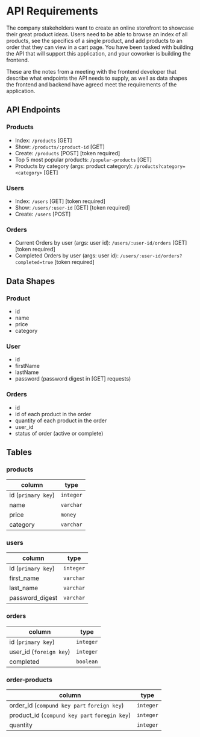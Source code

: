 # API Requirements

The company stakeholders want to create an online storefront to showcase their great product ideas. Users need to be
able to browse an index of all products, see the specifics of a single product, and add products to an order that they
can view in a cart page. You have been tasked with building the API that will support this application, and your
coworker is building the frontend.

These are the notes from a meeting with the frontend developer that describe what endpoints the API needs to supply, as
well as data shapes the frontend and backend have agreed meet the requirements of the application.

## API Endpoints

### Products

- Index: `/products` [GET]
- Show: `/products/:product-id` [GET]
- Create: `/products` [POST] [token required]
- Top 5 most popular products: `/popular-products` [GET]
- Products by category (args: product category): `/products?category=<category>` [GET]

### Users

- Index: `/users` [GET] [token required]
- Show: `/users/:user-id` [GET] [token required]
- Create: `/users` [POST]

### Orders

- Current Orders by user (args: user id): `/users/:user-id/orders` [GET] [token required]
- Completed Orders by user (args: user id): `/users/:user-id/orders?completed=true` [token required]

## Data Shapes

### Product

- id
- name
- price
- category

### User

- id
- firstName
- lastName
- password (password digest in [GET] requests)

### Orders

- id
- id of each product in the order
- quantity of each product in the order
- user_id
- status of order (active or complete)

## Tables

### products

| column             | type      |
|--------------------|-----------|
| id (`primary key`) | `integer` |
| name               | `varchar` |
| price              | `money`   |
| category           | `varchar` |

### users

| column             | type      |
|--------------------|-----------|
| id (`primary key`) | `integer` |
| first_name         | `varchar` |   
| last_name          | `varchar` |
| password_digest    | `varchar` |

### orders

| column                   | type      |
|--------------------------|-----------|
| id  (`primary key`)      | `integer` |
| user_id  (`foreign key`) | `integer` |
| completed                | `boolean` |

### order-products

| column                                        | type      |
|-----------------------------------------------|-----------|
| order_id (`compund key part` `foreign key`)   | `integer` |
| product_id (`compund key part` `foregin key`) | `integer` |
| quantity                                      | `integer` |
